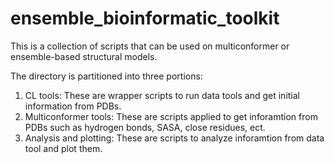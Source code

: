 # ensemble_bioinformatic_toolkit
This is a collection of scripts that can be used on multiconformer or ensemble-based structural models. 

The directory is partitioned into three portions:
1) CL tools: These are wrapper scripts to run data tools and get initial information from PDBs.
2) Multiconformer tools: These are scripts applied to get inforamtion from PDBs such as hydrogen bonds, SASA, close residues, ect.
3) Analysis and plotting: These are scripts to analyze inforamtion from data tool and plot them. 
